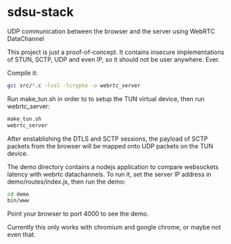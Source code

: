 # sdsu-stack
UDP communication between the browser and the server using WebRTC DataChannel

This project is just a proof-of-concept. It contains insecure implementations of STUN, SCTP, UDP and even IP, so it should not be user anywhere. Ever.

Compile it:
```bash
gcc src/*.c -lssl -lcrypto -o webrtc_server
```

Run make_tun.sh in order to to setup the TUN virtual device, then run webrtc_server:
```bash
make_tun.sh
webrtc_server
```

After enstablishing the DTLS and SCTP sessions, the payload of SCTP packets from the browser will be mapped onto UDP packets on the TUN device.

The demo directory contains a nodejs application to compare websockets latency with webrtc datachannels. To run it, set the server IP address in demo/routes/index.js, then run the demo:
```bash
cd demo
bin/www
```

Point your browser to port 4000 to see the demo.

Currently this only works with chromium and google chrome, or maybe not even that.
